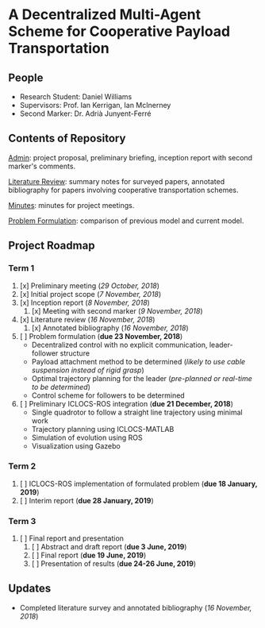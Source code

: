 # A Decentralized Multi-Agent Scheme for Cooperative Payload Transportation

## People

- Research Student: Daniel Williams
- Supervisors: Prof. Ian Kerrigan, Ian McInerney
- Second Marker: Dr. Adrià Junyent-Ferré
 
## Contents of Repository

[Admin](/Admin): project proposal, preliminary briefing, inception report with second marker's comments.

[Literature Review](/Literature-Review): summary notes for surveyed papers, annotated bibliography for papers involving cooperative transportation schemes.

[Minutes](/Minutes): minutes for project meetings.

[Problem Formulation](/Problem-Formulation): comparison of previous model and current model.

## Project Roadmap

### Term 1

1. [x] Preliminary meeting (*29 October, 2018*)
2. [x] Initial project scope (*7 November, 2018*)
3. [x] Inception report (*8 November, 2018*)
    1. [x] Meeting with second marker (*9 November, 2018*)
4. [x] Literature review (*16 November, 2018*)
    1. [x] Annotated bibliography (*16 November, 2018*)
5. [ ] Problem formulation (**due 23 November, 2018**)
    - Decentralized control with no explicit communication, leader-follower structure
    - Payload attachment method to be determined (*likely to use cable suspension instead of rigid grasp*)
    - Optimal trajectory planning for the leader (*pre-planned or real-time to be determined*)
    - Control scheme for followers to be determined
6. [ ] Preliminary ICLOCS-ROS integration (**due 21 December, 2018**)
    - Single quadrotor to follow a straight line trajectory using minimal work
    - Trajectory planning using ICLOCS-MATLAB
    - Simulation of evolution using ROS
    - Visualization using Gazebo

### Term 2
1. [ ] ICLOCS-ROS implementation of formulated problem (**due 18 January, 2019**)
2. [ ] Interim report (**due 28 January, 2019**)

### Term 3
1. [ ] Final report and presentation
    1. [ ] Abstract and draft report (**due 3 June, 2019**)
    2. [ ] Final report (**due 19 June, 2019**)
    3. [ ] Presentation of results (**due 24-26 June, 2019**)

## Updates

- Completed literature survey and annotated bibliography (*16 November, 2018*)